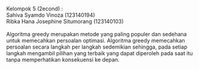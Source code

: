 Kelompok 5 (2econd) :<br>
Sahiva Syamdo Vinoza (123140194)<br>
Ribka Hana Josephine Situmorang (123140103)<br>
<br>
Algoritma greedy merupakan metode yang paling populer dan sedehana untuk memecahkan persoalan optimasi. Algoritma greedy memecahkan persoalan secara langkah per langkah sedemikian sehingga, pada setiap langkah mengambil pilihan yang terbaik yang dapat diperoleh pada saat itu tanpa memperhatikan konsekuensi ke depan.
<br>
